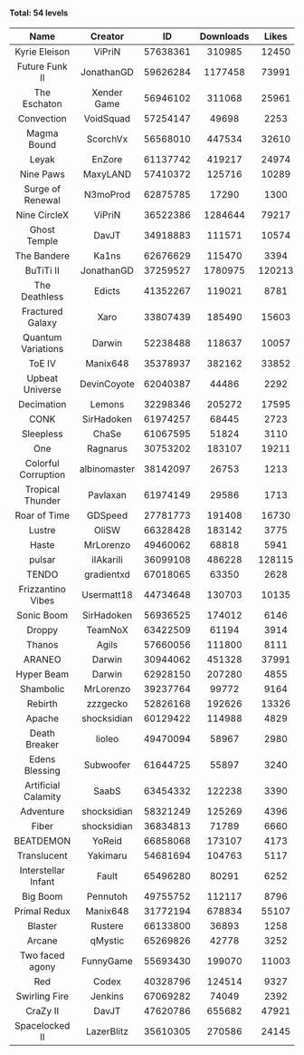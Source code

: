 #### Total: 54 levels

| Name | Creator | ID | Downloads | Likes |
|:---:|:---:|:---:|:---:|:---:|
| Kyrie Eleison | ViPriN | 57638361 | 310985 | 12450
| Future Funk II | JonathanGD | 59626284 | 1177458 | 73991
| The Eschaton | Xender Game | 56946102 | 311068 | 25961
| Convection | VoidSquad | 57254147 | 49698 | 2253
| Magma Bound | ScorchVx | 56568010 | 447534 | 32610
| Leyak | EnZore | 61137742 | 419217 | 24974
| Nine Paws | MaxyLAND | 57410372 | 125716 | 10289
| Surge of Renewal | N3moProd | 62875785 | 17290 | 1300
| Nine CircleX | ViPriN | 36522386 | 1284644 | 79217
| Ghost Temple | DavJT | 34918883 | 111571 | 10574
| The Bandere | Ka1ns | 62676629 | 115470 | 3394
| BuTiTi II | JonathanGD | 37259527 | 1780975 | 120213
| The Deathless | Edicts | 41352267 | 119021 | 8781
| Fractured Galaxy  | Xaro | 33807439 | 185490 | 15603
| Quantum Variations | Darwin | 52238488 | 118637 | 10057
| ToE IV  | Manix648 | 35378937 | 382162 | 33852
| Upbeat Universe | DevinCoyote | 62040387 | 44486 | 2292
| Decimation | Lemons | 32298346 | 205272 | 17595
| CONK | SirHadoken | 61974257 | 68445 | 2723
| Sleepless | ChaSe | 61067595 | 51824 | 3110
| One | Ragnarus | 30753202 | 183107 | 19211
| Colorful Corruption | albinomaster | 38142097 | 26753 | 1213
| Tropical Thunder | Pavlaxan | 61974149 | 29586 | 1713
| Roar of Time | GDSpeed | 27781773 | 191408 | 16730
| Lustre | OliSW | 66328428 | 183142 | 3775
| Haste | MrLorenzo | 49460062 | 68818 | 5941
| pulsar | iIAkariIi | 36099108 | 486228 | 128115
| TENDO | gradientxd | 67018065 | 63350 | 2628
| Frizzantino Vibes | Usermatt18 | 44734648 | 130703 | 10135
| Sonic Boom | SirHadoken | 56936525 | 174012 | 6146
| Droppy | TeamNoX | 63422509 | 61194 | 3914
| Thanos | Agils | 57660056 | 111800 | 8111
| ARANEO | Darwin | 30944062 | 451328 | 37991
| Hyper Beam | Darwin | 62928150 | 207280 | 4855
| Shambolic | MrLorenzo | 39237764 | 99772 | 9164
| Rebirth | zzzgecko | 52826168 | 192626 | 13326
| Apache | shocksidian | 60129422 | 114988 | 4829
| Death Breaker | lioleo | 49470094 | 58967 | 2980
| Edens Blessing | Subwoofer | 61644725 | 55897 | 3240
| Artificial Calamity | SaabS | 63454332 | 122238 | 3390
| Adventure | shocksidian | 58321249 | 125269 | 4396
| Fiber | shocksidian | 36834813 | 71789 | 6660
| BEATDEMON | YoReid | 66858068 | 173107 | 4173
| Translucent | Yakimaru | 54681694 | 104763 | 5117
| Interstellar Infant | Fault | 65496280 | 80291 | 6252
| Big Boom | Pennutoh | 49755752 | 112117 | 8796
| Primal Redux | Manix648 | 31772194 | 678834 | 55107
| Blaster | Rustere | 66133800 | 36893 | 1258
| Arcane | qMystic | 65269826 | 42778 | 3252
| Two faced agony | FunnyGame | 55693430 | 199070 | 11003
| Red | Codex | 40328796 | 124514 | 9327
| Swirling Fire | Jenkins | 67069282 | 74049 | 2392
| CraZy II | DavJT | 47620786 | 655682 | 47921
| Spacelocked II | LazerBlitz | 35610305 | 270586 | 24145
